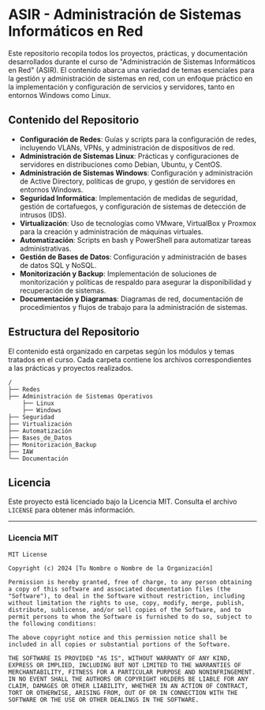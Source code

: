 # ASIR - Administración de Sistemas Informáticos en Red

Este repositorio recopila todos los proyectos, prácticas, y documentación desarrollados durante el curso de "Administración de Sistemas Informáticos en Red" (ASIR). El contenido abarca una variedad de temas esenciales para la gestión y administración de sistemas en red, con un enfoque práctico en la implementación y configuración de servicios y servidores, tanto en entornos Windows como Linux.

## Contenido del Repositorio

- **Configuración de Redes**: Guías y scripts para la configuración de redes, incluyendo VLANs, VPNs, y administración de dispositivos de red.
- **Administración de Sistemas Linux**: Prácticas y configuraciones de servidores en distribuciones como Debian, Ubuntu, y CentOS.
- **Administración de Sistemas Windows**: Configuración y administración de Active Directory, políticas de grupo, y gestión de servidores en entornos Windows.
- **Seguridad Informática**: Implementación de medidas de seguridad, gestión de cortafuegos, y configuración de sistemas de detección de intrusos (IDS).
- **Virtualización**: Uso de tecnologías como VMware, VirtualBox y Proxmox para la creación y administración de máquinas virtuales.
- **Automatización**: Scripts en bash y PowerShell para automatizar tareas administrativas.
- **Gestión de Bases de Datos**: Configuración y administración de bases de datos SQL y NoSQL.
- **Monitorización y Backup**: Implementación de soluciones de monitorización y políticas de respaldo para asegurar la disponibilidad y recuperación de sistemas.
- **Documentación y Diagramas**: Diagramas de red, documentación de procedimientos y flujos de trabajo para la administración de sistemas.

## Estructura del Repositorio

El contenido está organizado en carpetas según los módulos y temas tratados en el curso. Cada carpeta contiene los archivos correspondientes a las prácticas y proyectos realizados.

```
/
├── Redes
├── Administración de Sistemas Operativos
    ├── Linux
    ├── Windows
├── Seguridad
├── Virtualización
├── Automatización
├── Bases_de_Datos
├── Monitorización_Backup
├── IAW
└── Documentación
```

## Licencia

Este proyecto está licenciado bajo la Licencia MIT. Consulta el archivo `LICENSE` para obtener más información.

---

### Licencia MIT

```plaintext
MIT License

Copyright (c) 2024 [Tu Nombre o Nombre de la Organización]

Permission is hereby granted, free of charge, to any person obtaining a copy of this software and associated documentation files (the "Software"), to deal in the Software without restriction, including without limitation the rights to use, copy, modify, merge, publish, distribute, sublicense, and/or sell copies of the Software, and to permit persons to whom the Software is furnished to do so, subject to the following conditions:

The above copyright notice and this permission notice shall be included in all copies or substantial portions of the Software.

THE SOFTWARE IS PROVIDED "AS IS", WITHOUT WARRANTY OF ANY KIND, EXPRESS OR IMPLIED, INCLUDING BUT NOT LIMITED TO THE WARRANTIES OF MERCHANTABILITY, FITNESS FOR A PARTICULAR PURPOSE AND NONINFRINGEMENT. IN NO EVENT SHALL THE AUTHORS OR COPYRIGHT HOLDERS BE LIABLE FOR ANY CLAIM, DAMAGES OR OTHER LIABILITY, WHETHER IN AN ACTION OF CONTRACT, TORT OR OTHERWISE, ARISING FROM, OUT OF OR IN CONNECTION WITH THE SOFTWARE OR THE USE OR OTHER DEALINGS IN THE SOFTWARE.
```
